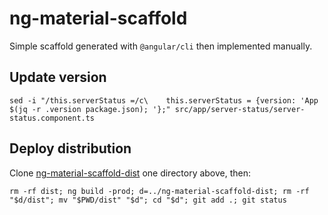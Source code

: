 ng-material-scaffold
====================

Simple scaffold generated with `@angular/cli` then implemented manually.

## Update version

    sed -i "/this.serverStatus =/c\    this.serverStatus = {version: 'App $(jq -r .version package.json); '};" src/app/server-status/server-status.component.ts

## Deploy distribution
Clone [ng-material-scaffold-dist](https://github.com/SamuelMarks/ng-material-scaffold-dist) one directory above, then:

    rm -rf dist; ng build -prod; d=../ng-material-scaffold-dist; rm -rf "$d/dist"; mv "$PWD/dist" "$d"; cd "$d"; git add .; git status
